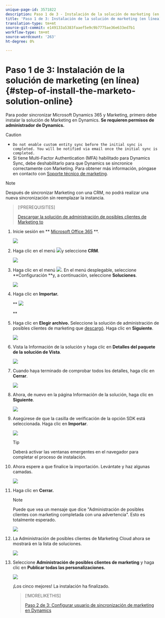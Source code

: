```yaml
---
unique-page-id: 3571822
description: Paso 1 de 3 - Instalación de la solución de marketing (en línea) - Documentos de marketing - Documentación del producto
title: 'Paso 1 de 3: Instalación de la solución de marketing (en línea)'
translation-type: tm+mt
source-git-commit: e149133a5383faaef5e9c9b7775ae36e633ed7b1
workflow-type: tm+mt
source-wordcount: '263'
ht-degree: 0%

---
```



# Paso 1 de 3: Instalación de la solución de marketing (en línea) {#step-of-install-the-marketo-solution-online}

Para poder sincronizar Microsoft Dynamics 365 y Marketing, primero debe instalar la solución de Marketing en Dynamics. **Se requieren permisos de administrador de Dynamics.**

>[!CAUTION]
>
>* `Do not enable custom entity sync before the initial sync is completed. You will be notified via email once the initial sync is completed.`
>* Si tiene Multi-Factor Authentication (MFA) habilitado para Dynamics Sync, debe deshabilitarlo para que Dynamics se sincronice correctamente con Marketing. Para obtener más información, póngase en contacto con [Soporte técnico de marketing](http://nation.marketo.com/community/support_solutions).

>



>[!NOTE]
>
>Después de sincronizar Marketing con una CRM, no podrá realizar una nueva sincronización sin reemplazar la instancia.

>[!PREREQUISITES]
>
>[Descargar la solución de administración de posibles clientes de Marketing to](../../../../../product-docs/crm-sync/microsoft-dynamics-sync/sync-setup/download-the-marketo-lead-management-solution.md)

1. Inicie sesión en ** [Microsoft Office 365](https://login.microsoftonline.com/) **.

   ![](assets/image2015-3-16-15-3a58-3a55.png)

1. Haga clic en el menú ![](assets/image2015-3-16-16-3a1-3a13.png)y seleccione **CRM**.

   ![](assets/image2015-3-16-16-3a0-3a10.png)

1. Haga clic en el menú ![](assets/image2015-5-13-10-3a5-3a8.png). En el menú desplegable, seleccione **Configuración **y, a continuación, seleccione **Soluciones**.

   ![](assets/image2015-5-13-10-3a4-3a1.png)

1. Haga clic en **Importar.**

   ** ![](assets/image2015-3-19-8-3a34-3a8.png)

   **

1. Haga clic en **Elegir archivo.** Seleccione la solución de administración de posibles clientes de marketing que  [descargó](../../../../../product-docs/crm-sync/microsoft-dynamics-sync/sync-setup/download-the-marketo-lead-management-solution.md). Haga clic en **Siguiente**.

   ![](assets/image2015-10-9-14-3a44-3a14.png)

1. Vista la Información de la solución y haga clic en **Detalles del paquete de la solución de Vista**.

   ![](assets/image2015-10-9-15-3a4-3a16.png)

1. Cuando haya terminado de comprobar todos los detalles, haga clic en **Cerrar**.

   ![](assets/image2015-10-9-14-3a57-3a3.png)

1. Ahora, de nuevo en la página Información de la solución, haga clic en **Siguiente**.

   ![](assets/image2015-10-9-14-3a59-3a24.png)

1. Asegúrese de que la casilla de verificación de la opción SDK está seleccionada. Haga clic en **Importar**.

   ![](assets/image2015-10-9-15-3a7-3a12.png)

   >[!TIP]
   >
   >Deberá activar las ventanas emergentes en el navegador para completar el proceso de instalación.

1. Ahora espere a que finalice la importación. Levántate y haz algunas camadas.

   ![](assets/image2015-3-11-11-3a34-3a9.png)

1. Haga clic en **Cerrar.**

   >[!NOTE]
   >
   >Puede que vea un mensaje que dice &quot;Administración de posibles clientes con marketing completada con una advertencia&quot;. Esto es totalmente esperado.

   ![](assets/image2015-3-13-9-3a54-3a39.png)

1. La Administración de posibles clientes de Marketing Cloud ahora se mostrará en la lista de soluciones.

   ![](assets/image2015-3-19-8-3a40-3a38.png)

1. Seleccione **Administración de posibles clientes de marketing** y haga clic en **Publicar todas las personalizaciones.**

   ![](assets/image2015-3-19-8-3a41-3a21.png)

   ¡Los cinco mejores! La instalación ha finalizado.

   >[!MORELIKETHIS]
   >
   >[Paso 2 de 3: Configurar usuario de sincronización de marketing en Dynamics](step-2-of-3-set-up.md)
